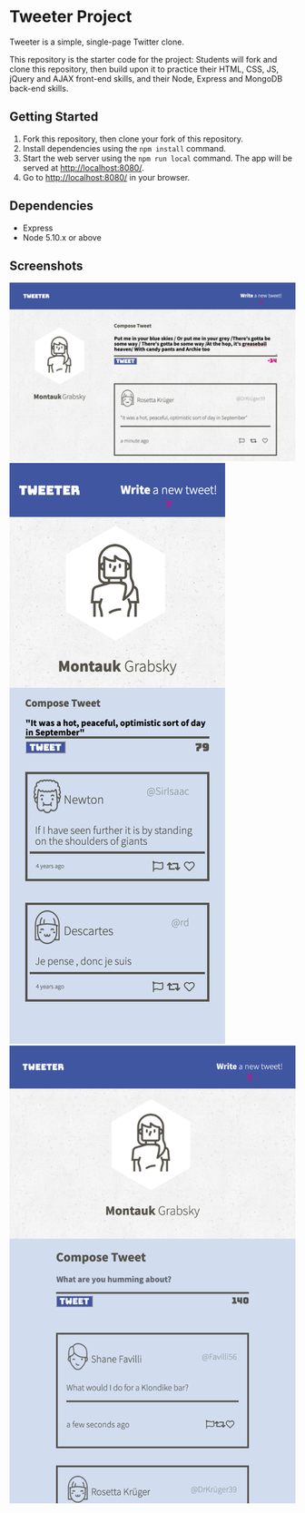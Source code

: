 # Tweeter Project

Tweeter is a simple, single-page Twitter clone.

This repository is the starter code for the project: Students will fork and clone this repository, then build upon it to practice their HTML, CSS, JS, jQuery and AJAX front-end skills, and their Node, Express and MongoDB back-end skills.

## Getting Started

1. Fork this repository, then clone your fork of this repository.
2. Install dependencies using the `npm install` command.
3. Start the web server using the `npm run local` command. The app will be served at <http://localhost:8080/>.
4. Go to <http://localhost:8080/> in your browser.

## Dependencies

- Express
- Node 5.10.x or above

## Screenshots
!["Screenshot of desktop"](https://github.com/bainjen/tweeter/blob/master/docs/Tweeter_Desktop.png)
!["Screenshot of mobile"](https://github.com/bainjen/tweeter/blob/master/docs/Tweeter_Mobile.png)
!["Screenshot of tablet"](https://github.com/bainjen/tweeter/blob/master/docs/Tweeter_Tablet.png)